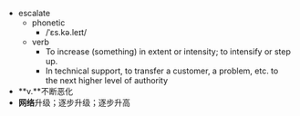 - escalate
	- phonetic
		- /ˈɛs.kə.leɪt/
	- verb
		- To increase (something) in extent or intensity; to intensify or step up.
		- In technical support, to transfer a customer, a problem, etc. to the next higher level of authority
- **v.**不断恶化
- **网络**升级；逐步升级；逐步升高